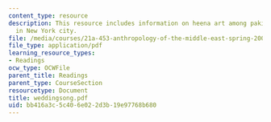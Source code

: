 ```yaml
---
content_type: resource
description: This resource includes information on heena art among pakistani women
  in New York city.
file: /media/courses/21a-453-anthropology-of-the-middle-east-spring-2004/bb416a3c5c406e022d3b19e97768b680_weddingsong.pdf
file_type: application/pdf
learning_resource_types:
- Readings
ocw_type: OCWFile
parent_title: Readings
parent_type: CourseSection
resourcetype: Document
title: weddingsong.pdf
uid: bb416a3c-5c40-6e02-2d3b-19e97768b680
---
```

